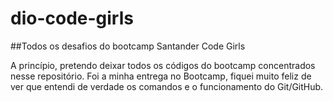 # dio-code-girls

##Todos os desafios do bootcamp Santander Code Girls

A princípio, pretendo deixar todos os códigos do bootcamp concentrados nesse repositório. Foi a minha entrega no Bootcamp, fiquei muito feliz de ver que entendi de verdade os comandos e o funcionamento do Git/GitHub.
